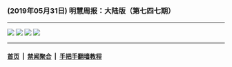 ### (2019年05月31日) 明慧周报：大陆版（第七四七期） 

---

<img src="http://qikan.minghui.org/mhqkpage/qikanimage/2019/05/31/mhzb_747_pdf-online1.png"/> 

<img src="http://qikan.minghui.org/mhqkpage/qikanimage/2019/05/31/mhzb_747_pdf-online2.png"/> 

<img src="http://qikan.minghui.org/mhqkpage/qikanimage/2019/05/31/mhzb_747_pdf-online3.png"/> 

<img src="http://qikan.minghui.org/mhqkpage/qikanimage/2019/05/31/mhzb_747_pdf-online4.png"/> 



---

#### [首页](../../../..) &nbsp;|&nbsp; [禁闻聚合](https://github.com/gfw-breaker/banned-news) &nbsp;|&nbsp; [手把手翻墙教程](https://github.com/gfw-breaker/guides) 